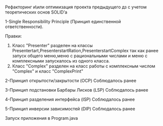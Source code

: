 Рефакторинг и\или оптимизация проекта предыдущего дз с учетом теоретических основ SOLID’а

1-Single Responsibility Principle (Принцип единственной ответственности).

Правки:
1. Класс "Presenter" разделен на классы Presentertart,PresenterstartRation,PresenterstartComplex так как ранее запуск общего меню,меню с рациональными числами и меню с комплексными запускалось из одного класса.
2. Класс "Complex" разделен на класс работы с комплексным числом "Complex" и класс "ComplexPrint"

2-Принцип открытости/закрытости (OCP)
Соблюдалось ранее

3-Принцип подстановки Барбары Лисков (LSP)
Соблюдалось ранее

4-Принцип разделения интерфейса (ISP)
Соблюдалось ранее

5-Принцип инверсии зависимостей (DIP)
Соблюдалось ранее


Запуск приложения в Program.java